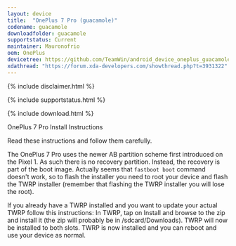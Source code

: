 ```yaml
---
layout: device
title:  "OnePlus 7 Pro (guacamole)"
codename: guacamole
downloadfolder: guacamole
supportstatus: Current
maintainer: Mauronofrio
oem: OnePlus
devicetree: https://github.com/TeamWin/android_device_oneplus_guacamole
xdathread: "https://forum.xda-developers.com/showthread.php?t=3931322"
---
```


{% include disclaimer.html %}

{% include supportstatus.html %}

{% include download.html %}

OnePlus 7 Pro Install Instructions

Read these instructions and follow them carefully.

The OnePlus 7 Pro uses the newer AB partition scheme first introduced on the Pixel 1. As such there is no recovery partition. Instead, the recovery is part of the boot image. Actually seems that `fastboot boot` command doesn't work, so to flash the installer you need to root your device and flash the TWRP installer (remember that flashing the TWRP installer you will lose the root).

If you already have a TWRP installed and you want to update your actual TWRP follow this instructions:
In TWRP, tap on Install and browse to the zip and install it (the zip will probably be in /sdcard/Downloads). TWRP will now be installed to both slots. TWRP is now installed and you can reboot and use your device as normal.
